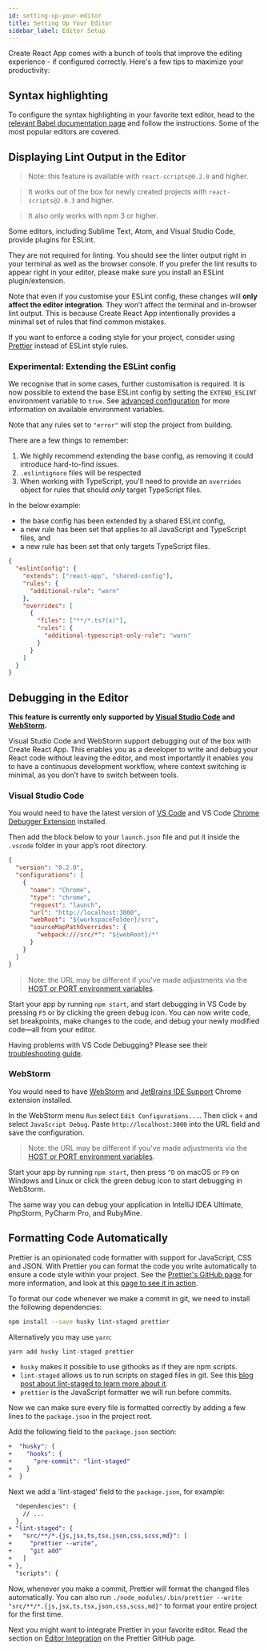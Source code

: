 ```yaml
---
id: setting-up-your-editor
title: Setting Up Your Editor
sidebar_label: Editor Setup
---
```


Create React App comes with a bunch of tools that improve the editing
experience - if configured correctly. Here's a few tips to maximize your
productivity:

## Syntax highlighting

To configure the syntax highlighting in your favorite text editor, head to the
[relevant Babel documentation page](https://babeljs.io/docs/editors) and follow
the instructions. Some of the most popular editors are covered.

## Displaying Lint Output in the Editor

> Note: this feature is available with `react-scripts@0.2.0` and higher.

> It works out of the box for newly created projects with `react-scripts@2.0.3`
> and higher.

> It also only works with npm 3 or higher.

Some editors, including Sublime Text, Atom, and Visual Studio Code, provide
plugins for ESLint.

They are not required for linting. You should see the linter output right in
your terminal as well as the browser console. If you prefer the lint results to
appear right in your editor, please make sure you install an ESLint
plugin/extension.

Note that even if you customise your ESLint config, these changes will **only
affect the editor integration**. They won’t affect the terminal and in-browser
lint output. This is because Create React App intentionally provides a minimal
set of rules that find common mistakes.

If you want to enforce a coding style for your project, consider using
[Prettier](https://github.com/jlongster/prettier) instead of ESLint style rules.

### Experimental: Extending the ESLint config

We recognise that in some cases, further customisation is required. It is now
possible to extend the base ESLint config by setting the `EXTEND_ESLINT`
environment variable to `true`. See
[advanced configuration](advanced-configuration.md) for more information on
available environment variables.

Note that any rules set to `"error"` will stop the project from building.

There are a few things to remember:

1. We highly recommend extending the base config, as removing it could introduce
   hard-to-find issues.
1. `.eslintignore` files will be respected
1. When working with TypeScript, you'll need to provide an `overrides` object
   for rules that should _only_ target TypeScript files.

In the below example:

- the base config has been extended by a shared ESLint config,
- a new rule has been set that applies to all JavaScript and TypeScript files,
  and
- a new rule has been set that only targets TypeScript files.

```json
{
  "eslintConfig": {
    "extends": ["react-app", "shared-config"],
    "rules": {
      "additional-rule": "warn"
    },
    "overrides": [
      {
        "files": ["**/*.ts?(x)"],
        "rules": {
          "additional-typescript-only-rule": "warn"
        }
      }
    ]
  }
}
```

## Debugging in the Editor

**This feature is currently only supported by
[Visual Studio Code](https://code.visualstudio.com) and
[WebStorm](https://www.jetbrains.com/webstorm/).**

Visual Studio Code and WebStorm support debugging out of the box with Create
React App. This enables you as a developer to write and debug your React code
without leaving the editor, and most importantly it enables you to have a
continuous development workflow, where context switching is minimal, as you
don’t have to switch between tools.

### Visual Studio Code

You would need to have the latest version of
[VS Code](https://code.visualstudio.com) and VS Code
[Chrome Debugger Extension](https://marketplace.visualstudio.com/items?itemName=msjsdiag.debugger-for-chrome)
installed.

Then add the block below to your `launch.json` file and put it inside the
`.vscode` folder in your app’s root directory.

```json
{
  "version": "0.2.0",
  "configurations": [
    {
      "name": "Chrome",
      "type": "chrome",
      "request": "launch",
      "url": "http://localhost:3000",
      "webRoot": "${workspaceFolder}/src",
      "sourceMapPathOverrides": {
        "webpack:///src/*": "${webRoot}/*"
      }
    }
  ]
}
```

> Note: the URL may be different if you've made adjustments via the
> [HOST or PORT environment variables](advanced-configuration.md).

Start your app by running `npm start`, and start debugging in VS Code by
pressing `F5` or by clicking the green debug icon. You can now write code, set
breakpoints, make changes to the code, and debug your newly modified code—all
from your editor.

Having problems with VS Code Debugging? Please see their
[troubleshooting guide](https://github.com/Microsoft/vscode-chrome-debug/blob/master/README.md#troubleshooting).

### WebStorm

You would need to have [WebStorm](https://www.jetbrains.com/webstorm/) and
[JetBrains IDE Support](https://chrome.google.com/webstore/detail/jetbrains-ide-support/hmhgeddbohgjknpmjagkdomcpobmllji)
Chrome extension installed.

In the WebStorm menu `Run` select `Edit Configurations...`. Then click `+` and
select `JavaScript Debug`. Paste `http://localhost:3000` into the URL field and
save the configuration.

> Note: the URL may be different if you've made adjustments via the
> [HOST or PORT environment variables](advanced-configuration.md).

Start your app by running `npm start`, then press `^D` on macOS or `F9` on
Windows and Linux or click the green debug icon to start debugging in WebStorm.

The same way you can debug your application in IntelliJ IDEA Ultimate, PhpStorm,
PyCharm Pro, and RubyMine.

## Formatting Code Automatically

Prettier is an opinionated code formatter with support for JavaScript, CSS and
JSON. With Prettier you can format the code you write automatically to ensure a
code style within your project. See the
[Prettier's GitHub page](https://github.com/prettier/prettier) for more
information, and look at this
[page to see it in action](https://prettier.github.io/prettier/).

To format our code whenever we make a commit in git, we need to install the
following dependencies:

```sh
npm install --save husky lint-staged prettier
```

Alternatively you may use `yarn`:

```sh
yarn add husky lint-staged prettier
```

- `husky` makes it possible to use githooks as if they are npm scripts.
- `lint-staged` allows us to run scripts on staged files in git. See this
  [blog post about lint-staged to learn more about it](https://medium.com/@okonetchnikov/make-linting-great-again-f3890e1ad6b8).
- `prettier` is the JavaScript formatter we will run before commits.

Now we can make sure every file is formatted correctly by adding a few lines to
the `package.json` in the project root.

Add the following field to the `package.json` section:

```diff
+  "husky": {
+    "hooks": {
+      "pre-commit": "lint-staged"
+    }
+  }
```

Next we add a 'lint-staged' field to the `package.json`, for example:

```diff
  "dependencies": {
    // ...
  },
+ "lint-staged": {
+   "src/**/*.{js,jsx,ts,tsx,json,css,scss,md}": [
+     "prettier --write",
+     "git add"
+   ]
+ },
  "scripts": {
```

Now, whenever you make a commit, Prettier will format the changed files
automatically. You can also run
`./node_modules/.bin/prettier --write "src/**/*.{js,jsx,ts,tsx,json,css,scss,md}"`
to format your entire project for the first time.

Next you might want to integrate Prettier in your favorite editor. Read the
section on [Editor Integration](https://prettier.io/docs/en/editors.html) on the
Prettier GitHub page.
